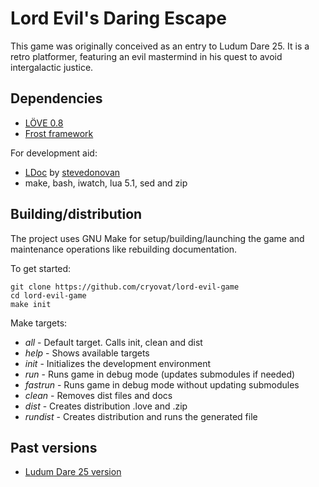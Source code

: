 Lord Evil's Daring Escape
=========================

This game was originally conceived as an entry to Ludum Dare 25. It is
a retro platformer, featuring an evil mastermind in his quest to avoid
intergalactic justice.

Dependencies
------------

 * [LÖVE 0.8](http://www.love2d.org)
 * [Frost framework](https://github.com/cryovat/frost)

For development aid:

 * [LDoc](https://github.com/stevedonovan/LDoc) by [stevedonovan](https://github.com/stevedonovan)
 * make, bash, iwatch, lua 5.1, sed and zip

Building/distribution
---------------------

The project uses GNU Make for setup/building/launching the game and
maintenance operations like rebuilding documentation.

To get started:

    git clone https://github.com/cryovat/lord-evil-game
    cd lord-evil-game
    make init

Make targets:

 * *all* - Default target. Calls init, clean and dist
 * *help* - Shows available targets
 * *init* - Initializes the development environment
 * *run* - Runs game in debug mode (updates submodules if needed)
 * *fastrun* - Runs game in debug mode without updating submodules
 * *clean* - Removes dist files and docs
 * *dist* - Creates distribution .love and .zip
 * *rundist* - Creates distribution and runs the generated file

Past versions
-------------

 * [Ludum Dare 25 version](https://github.com/cryovat/lord-evil-game/tree/ludum-dare-25)
